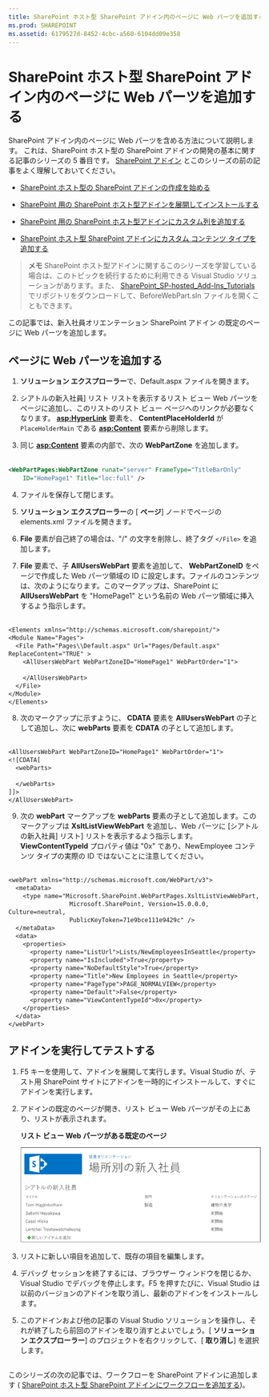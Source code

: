 ```yaml
---
title: SharePoint ホスト型 SharePoint アドイン内のページに Web パーツを追加する
ms.prod: SHAREPOINT
ms.assetid: 6179527d-8452-4cbc-a560-6104dd09e358
---
```



# SharePoint ホスト型 SharePoint アドイン内のページに Web パーツを追加する
SharePoint アドイン内のページに Web パーツを含める方法について説明します。
これは、SharePoint ホスト型の SharePoint アドインの開発の基本に関する記事のシリーズの 5 番目です。 [SharePoint アドイン](sharepoint-add-ins.md) とこのシリーズの前の記事をよく理解しておいてください。
  
    
    


-  [SharePoint ホスト型の SharePoint アドインの作成を始める](get-started-creating-sharepoint-hosted-sharepoint-add-ins.md)
    
  
-  [SharePoint 用の SharePoint ホスト型アドインを展開してインストールする](deploy-and-install-a-sharepoint-hosted-sharepoint-add-in.md)
    
  
-  [SharePoint 用の SharePoint ホスト型アドインにカスタム列を追加する](add-custom-columns-to-a-sharepoint-hostedsharepoint-add-in.md)
    
  
-  [SharePoint ホスト型 SharePoint アドインにカスタム コンテンツ タイプを追加する](add-a-custom-content-type-to-a-sharepoint-hostedsharepoint-add-in.md)
    
  

> **メモ**
> SharePoint ホスト型アドインに関するこのシリーズを学習している場合は、このトピックを続行するために利用できる Visual Studio ソリューションがあります。また、 [SharePoint_SP-hosted_Add-Ins_Tutorials](https://github.com/OfficeDev/SharePoint_SP-hosted_Add-Ins_Tutorials) でリポジトリをダウンロードして、BeforeWebPart.sln ファイルを開くこともできます。
  
    
    

この記事では、新入社員オリエンテーション SharePoint アドイン の既定のページに Web パーツを追加します。
## ページに Web パーツを追加する


  
    
    

1. **ソリューション エクスプローラー**で、Default.aspx ファイルを開きます。 
    
  
2. シアトルの新入社員] リスト リストを表示するリスト ビュー Web パーツをページに追加し、このリストのリスト ビュー ページへのリンクが必要なくなります。 **<asp:HyperLink>** 要素を、 **ContentPlaceHolderId** が `PlaceHolderMain` である **<asp:Content>** 要素から削除します。
    
  
3. 同じ **<asp:Content>** 要素の内部で、次の **WebPartZone** を追加します。
    
  ```XML
  
<WebPartPages:WebPartZone runat="server" FrameType="TitleBarOnly"
      ID="HomePage1" Title="loc:full" />

  ```

4. ファイルを保存して閉じます。
    
  
5. **ソリューション エクスプローラー**の [ **ページ**] ノードでページの elements.xml ファイルを開きます。 
    
  
6. **File** 要素が自己終了の場合は、"/" の文字を削除し、終了タグ `</File>` を追加します。
    
  
7. **File** 要素で、子 **AllUsersWebPart** 要素を追加して、 **WebPartZoneID** をページで作成した Web パーツ領域の ID に設定します。ファイルのコンテンツは、次のようになります。このマークアップは、SharePoint に **AllUsersWebPart** を "HomePage1" という名前の Web パーツ領域に挿入するよう指示します。
    
  ```
  
<Elements xmlns="http://schemas.microsoft.com/sharepoint/">
  <Module Name="Pages">
    <File Path="Pages\\Default.aspx" Url="Pages/Default.aspx" ReplaceContent="TRUE" >
      <AllUsersWebPart WebPartZoneID="HomePage1" WebPartOrder="1">

      </AllUsersWebPart>
    </File>
  </Module>
</Elements>

  ```

8. 次のマークアップに示すように、 **CDATA** 要素を **AllUsersWebPart** の子として追加し、次に **webParts** 要素を **CDATA** の子として追加します。
    
  ```
  
<AllUsersWebPart WebPartZoneID="HomePage1" WebPartOrder="1">
  <![CDATA[
    <webParts>

    </webParts>
  ]]>
</AllUsersWebPart>
  ```

9. 次の **webPart** マークアップを **webParts** 要素の子として追加します。このマークアップは **XsltListViewWebPart** を追加し、Web パーツに [シアトルの新入社員] リスト] リストを表示するよう指示します。 **ViewContentTypeId** プロパティ値は "0x" であり、NewEmployee コンテンツ タイプの実際の ID ではないことに注意してください。
    
  ```
  
  <webPart xmlns="http://schemas.microsoft.com/WebPart/v3">
    <metaData>
      <type name="Microsoft.SharePoint.WebPartPages.XsltListViewWebPart, 
                   Microsoft.SharePoint, Version=15.0.0.0, Culture=neutral, 
                   PublicKeyToken=71e9bce111e9429c" />
    </metaData>
    <data>
      <properties>
        <property name="ListUrl">Lists/NewEmployeesInSeattle</property>
        <property name="IsIncluded">True</property>
        <property name="NoDefaultStyle">True</property>
        <property name="Title">New Employees in Seattle</property>
        <property name="PageType">PAGE_NORMALVIEW</property>
        <property name="Default">False</property>
        <property name="ViewContentTypeId">0x</property>
      </properties>
    </data>
  </webPart>
  ```


## アドインを実行してテストする


  
    
    

1. F5 キーを使用して、アドインを展開して実行します。Visual Studio が、テスト用 SharePoint サイトにアドインを一時的にインストールして、すぐにアドインを実行します。 
    
  
2. アドインの既定のページが開き、リスト ビュー Web パーツがその上にあり、リストが表示されます。 
    
   **リスト ビュー Web パーツがある既定のページ**

  

     ![Web パーツに "シアトルの新入社員" の一覧が表示されているアドインの既定のページです。](images/31e8e4b1-e2e6-416b-b360-9979a1f16fc7.PNG)
  

    
    
  
3. リストに新しい項目を追加して、既存の項目を編集します。
    
  
4. デバッグ セッションを終了するには、ブラウザー ウィンドウを閉じるか、Visual Studio でデバッグを停止します。F5 を押すたびに、Visual Studio は以前のバージョンのアドインを取り消し、最新のアドインをインストールします。
    
  
5. このアドインおよび他の記事の Visual Studio ソリューションを操作し、それが終了したら前回のアドインを取り消すとよいでしょう。[ **ソリューション エクスプローラー**] のプロジェクトを右クリックして、[ **取り消し**] を選択します。
    
  

## 
<a name="Nextsteps"> </a>

このシリーズの次の記事では、ワークフローを SharePoint アドインに追加します ( [SharePoint ホスト型 SharePoint アドインにワークフローを追加する](add-a-workflow-to-a-sharepoint-hosted-sharepoint-add-in.md))。
  
    
    

